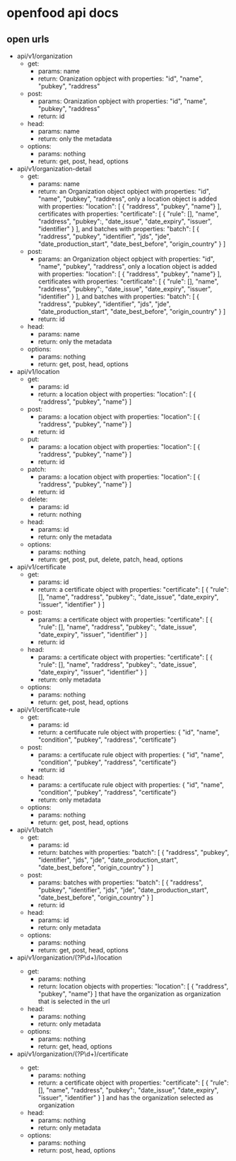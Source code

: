 # openfood api docs

## open urls
* api/v1/organization
	* get:
		* params: name
		* return: Oranization opbject with properties: "id",  "name",  "pubkey",  "raddress"
	* post:
		* params: Oranization opbject with properties: "id",  "name",  "pubkey",  "raddress"
		* return: id
	* head:
		* params: name
		* return: only the metadata
	* options:
		* params: nothing
		* return: get, post, head, options
* api/v1/organization-detail
	* get: 
		* params: name
		* return: an Organization object opbject with properties: "id",  "name",  "pubkey",  "raddress", only a location object is added with properties: "location":  [  {  "raddress",  "pubkey",  "name"}  ], certificates with properties: "certificate":  [  {  "rule":  [],  "name",  "raddress",  "pubkey":,  "date_issue",  "date_expiry",  "issuer",  "identifier" }  ], and batches with properties: "batch":  [  {  "raddress",  "pubkey",  "identifier",  "jds",  "jde",  "date_production_start",  "date_best_before",  "origin_country" }  ]
	* post: 
		* params: an Organization object opbject with properties: "id",  "name",  "pubkey",  "raddress", only a location object is added with properties: "location":  [  {  "raddress",  "pubkey",  "name"}  ], certificates with properties: "certificate":  [  {  "rule":  [],  "name",  "raddress",  "pubkey":,  "date_issue",  "date_expiry",  "issuer",  "identifier" }  ], and batches with properties: "batch":  [  {  "raddress",  "pubkey",  "identifier",  "jds",  "jde",  "date_production_start",  "date_best_before",  "origin_country" }  ]
		* return: id
	* head:
		* params: name
		* return: only the metadata
	* options:
		* params: nothing
		* return: get, post, head, options
* api/v1/location
	* get: 
		* params: id
		* return: a location object with properties: "location":  [  {  "raddress",  "pubkey",  "name"}  ]
	* post:
		* params: a location object with properties: "location":  [  {  "raddress",  "pubkey",  "name"}  ]
		* return: id
	* put:
		* params: a location object with properties: "location":  [  {  "raddress",  "pubkey",  "name"}  ]
		* return: id
	* patch:
		* params: a location object with properties: "location":  [  {  "raddress",  "pubkey",  "name"}  ]
		* return: id
	* delete:
		* params: id
		* return: nothing
	* head:
		* params: id
		* return: only the metadata
	* options:
		* params: nothing
		* return: get, post, put, delete, patch, head, options
* api/v1/certificate
	* get:
		* params: id
		* return: a certificate object with properties: "certificate":  [  {  "rule":  [],  "name",  "raddress",  "pubkey":,  "date_issue",  "date_expiry",  "issuer",  "identifier" }  ]
	* post:
		* params: a certificate object with properties: "certificate":  [  {  "rule":  [],  "name",  "raddress",  "pubkey":,  "date_issue",  "date_expiry",  "issuer",  "identifier" }  ]
		* return: id
	* head:
		* params: a certificate object with properties: "certificate":  [  {  "rule":  [],  "name",  "raddress",  "pubkey":,  "date_issue",  "date_expiry",  "issuer",  "identifier" }  ]
		* return: only metadata
	* options:
		* params: nothing
		* return: get, post, head, options
* api/v1/certificate-rule
	* get:
		* params: id
		* return:  a certifucate rule object with properties:  {  "id",  "name",  "condition",  "pubkey",  "raddress",  "certificate"}
	* post:
		* params: a certifucate rule object with properties:  {  "id",  "name",  "condition",  "pubkey",  "raddress",  "certificate"}
		* return: id
	* head:
		* params: a certifucate rule object with properties:  {  "id",  "name",  "condition",  "pubkey",  "raddress",  "certificate"}
		* return: only metadata
	* options:
		* params: nothing
		* return: get, post, head, options
* api/v1/batch
	* get:
		* params: id
		* return: batches with properties: "batch":  [  {  "raddress",  "pubkey",  "identifier",  "jds",  "jde",  "date_production_start",  "date_best_before",  "origin_country" }  ]
	* post:
		* params: batches with properties: "batch":  [  {  "raddress",  "pubkey",  "identifier",  "jds",  "jde",  "date_production_start",  "date_best_before",  "origin_country" }  ]
		* return: id
	* head: 
		* params: id
		* return: only metadata
	* options:
		* params: nothing
		* return: get, post, head, options
* api/v1/organization/(?P<id>\\d+)/location
	* get:
		* params:  nothing		
		 * return: location objects with properties: "location":  [  {  "raddress",  "pubkey",  "name"}  ] that have the organization as organization that is selected in the url
	* head:
		* params: nothing
		* return: only metadata
	* options:
		* params: nothing
		* return: get, head, options
* api/v1/organization/(?P<id>\\d+)/certificate
	* get:
		* params: nothing
		* return: a certificate object with properties: "certificate":  [  {  "rule":  [],  "name",  "raddress",  "pubkey":,  "date_issue",  "date_expiry",  "issuer",  "identifier" }  ] and has the organization selected as organization
	* head:
		* params: nothing
		* return: only metadata
	* options:
		* params: nothing
		* return: post, head, options


